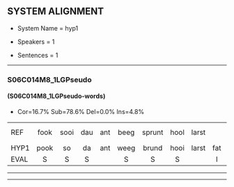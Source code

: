
## SYSTEM ALIGNMENT

- System Name = hyp1

- Speakers = 1

- Sentences = 1

---

### S06C014M8_1LGPseudo

#### (S06C014M8_1LGPseudo-words)

- Cor=16.7%	Sub=78.6%	Del=0.0%	Ins=4.8%

|  |  |  |  |  |  |  |  |  |  |  |  |  |  |  |  |  |  |  |  |  |  |  |  |  |  |  |  |  |  |  |  |  |  |  |  |  |  |  |  |  |  |  |
|:--- |:---:|:---:|:---:|:---:|:---:|:---:|:---:|:---:|:---:|:---:|:---:|:---:|:---:|:---:|:---:|:---:|:---:|:---:|:---:|:---:|:---:|:---:|:---:|:---:|:---:|:---:|:---:|:---:|:---:|:---:|:---:|:---:|:---:|:---:|:---:|:---:|:---:|:---:|:---:|:---:|:---:|:---:|
| REF | fook | sooi | dau | ant | beeg | sprunt | hool | larst |  | vout | zwoei | fam | rachts | vaap | sprieuw | keng | swoers | doer |  | plirt | jien | blard | guul | hoekt | neeuw | noork | vid | zans | leum | haans | spaai | sjalt | heik | sank*(snak) | roen | frijk | eem | schard | grek | dron | snaaf | stuid |
| HYP1 | pook | so | da | ant | weeg | brund | hooi | larst | fat | moi | van | recht | fap | sreo | ken | soe | hors | doer | pulirt | jin | lag | t | guul | hoekt | meel | nork | fit | soms | lan | hans | spy | elt | hijk | snak | roen | vrijk | em | schart | gek | dron | snaf | dut |
| EVAL | S | S | S |  | S | S | S |  | I | S | S | S | S | S | S | S | S |  | I | S | S | S |  |  | S | S | S | S | S | S | S | S | S | S |  | S | S | S | S |  | S | S |
---

---
